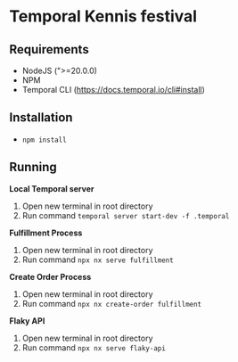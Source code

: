 # Temporal Kennis festival

## Requirements

- NodeJS (">=20.0.0)
- NPM
- Temporal CLI (https://docs.temporal.io/cli#install)

## Installation

- `npm install`

## Running

**Local Temporal server**

1. Open new terminal in root directory
2. Run command `temporal server start-dev -f .temporal`

**Fulfillment Process**

1. Open new terminal in root directory
2. Run command `npx nx serve fulfillment`

**Create Order Process**

1. Open new terminal in root directory
2. Run command `npx nx create-order fulfillment`

**Flaky API**

1. Open new terminal in root directory
2. Run command `npx nx serve flaky-api`
